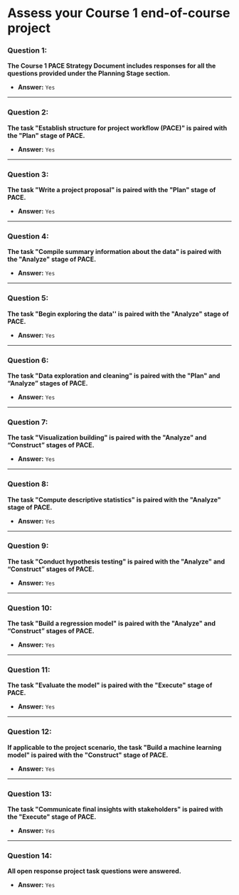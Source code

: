 # Assess your Course 1 end-of-course project



### Question 1:
**The Course 1 PACE Strategy Document includes responses for all the questions provided under the Planning Stage section.**

- **Answer:** `Yes`

---

### Question 2:
**The task "Establish structure for project workflow (PACE)" is paired with the "Plan" stage of PACE.**

- **Answer:** `Yes`

---

### Question 3:
**The task "Write a project proposal" is paired with the "Plan" stage of PACE.**

- **Answer:** `Yes`

---

### Question 4:
**The task "Compile summary information about the data" is paired with the "Analyze" stage of PACE.**

- **Answer:** `Yes`

---

### Question 5:
**The task "Begin exploring the data'' is paired with the "Analyze" stage of PACE.**

- **Answer:** `Yes`

---

### Question 6:
**The task "Data exploration and cleaning" is paired with the "Plan" and “Analyze” stages of PACE.**

- **Answer:** `Yes`

---

### Question 7:
**The task "Visualization building" is paired with the "Analyze" and “Construct” stages of PACE.**

- **Answer:** `Yes`

---

### Question 8:
**The task "Compute descriptive statistics" is paired with the "Analyze" stage of PACE.**

- **Answer:** `Yes`

---

### Question 9:
**The task "Conduct hypothesis testing" is paired with the "Analyze" and “Construct” stages of PACE.**

- **Answer:** `Yes`

---

### Question 10:
**The task "Build a regression model" is paired with the "Analyze" and “Construct” stages of PACE.**

- **Answer:** `Yes`

---

### Question 11:
**The task "Evaluate the model" is paired with the "Execute" stage of PACE.**

- **Answer:** `Yes`

---

### Question 12:
**If applicable to the project scenario, the task "Build a machine learning model" is paired with the "Construct" stage of PACE.**

- **Answer:** `Yes`

---

### Question 13:
**The task "Communicate final insights with stakeholders" is paired with the "Execute" stage of PACE.**

- **Answer:** `Yes`

---

### Question 14:
**All open response project task questions were answered.**

- **Answer:** `Yes`
